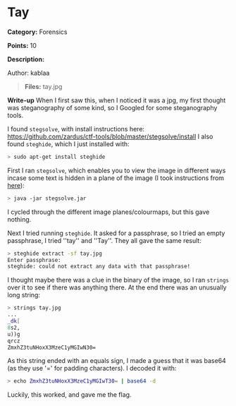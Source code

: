 # Tay
**Category:** Forensics

**Points:** 10

**Description:**

Author: kablaa

> **Files:** tay.jpg

**Write-up**
When I first saw this, when I noticed it was a jpg, my first thought was steganography of some kind, so I Googled for some steganography tools.

I found `stegsolve`, with install instructions here: https://github.com/zardus/ctf-tools/blob/master/stegsolve/install
I also found `steghide`, which I just installed with:
```bash
> sudo apt-get install steghide
```

First I ran `stegsolve`, which enables you to view the image in different ways incase some text is hidden in a plane of the image (I took instructions from [here](https://www.youtube.com/watch?v=9-YczGtaIiY)):
```bash
> java -jar stegsolve.jar
```
I cycled through the different image planes/colourmaps, but this gave nothing.

Next I tried running `steghide`. It asked for a passphrase, so I tried an empty passphrase, I tried ''tay'' and ''Tay''. They all gave the same result:
```bash
> steghide extract -sf tay.jpg 
Enter passphrase: 
steghide: could not extract any data with that passphrase!
```

I thought maybe there was a clue in the binary of the image, so I ran `strings` over it to see if there was anything there. At the end there was an unusually long string:
```bash
> strings tay.jpg
...
_dk[
8s2,
u))g
qrcz
ZmxhZ3tuNHoxX3MzeC1yMGIwN30=
```

As this string ended with an equals sign, I made a guess that it was base64 (as they use '=' for padding characters). I decoded it with:
```bash
> echo ZmxhZ3tuNHoxX3MzeC1yMGIwT30= | base64 -d
```

Luckily, this worked, and gave me the flag.
